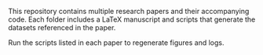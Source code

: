 This repository contains multiple research papers and their accompanying code. Each folder includes a LaTeX manuscript and scripts that generate the datasets referenced in the paper.

Run the scripts listed in each paper to regenerate figures and logs.
